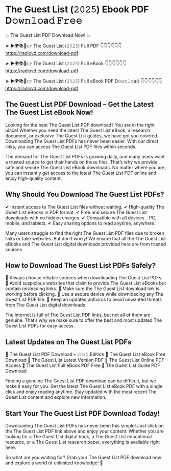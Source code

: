 # The Guest List (𝟸𝟶𝟸𝟻) Ebook PDF D𝚘𝚠𝚗𝚕𝚘a𝚍 𝙵𝚛𝚎𝚎

💥 The Guest List PDF Download Now! 💥

➤ ►🌍📚📱👉 The Guest List (𝟸𝟶𝟸𝟻) F𝚞ll PDF 👇👇👇👇👇👇
https://radiovd.com/download-pdf

➤ ►🌍📚📱👉 The Guest List (𝟸𝟶𝟸𝟻) F𝚞ll eBook 👇👇👇👇👇👇
https://radiovd.com/download-pdf

➤ ►🌍📚📱👉 The Guest List (𝟸𝟶𝟸𝟻) F𝚞ll eBook PDF D𝚘𝚠𝚗𝚕𝚘a𝚍 👇👇👇👇👇👇
https://radiovd.com/download-pdf

## The Guest List PDF Download – Get the Latest The Guest List eBook Now!

Looking for the best The Guest List PDF download? You are in the right place! Whether you need the latest The Guest List eBook, a research document, or exclusive The Guest List guides, we have got you covered. Downloading The Guest List PDFs has never been easier. With our direct links, you can access The Guest List PDF files within seconds.

The demand for The Guest List PDFs is growing daily, and many users want a trusted source to get their hands on these files. That’s why we provide safe and secure The Guest List eBook downloads. No matter where you are, you can instantly get access to the latest The Guest List PDF online and enjoy high-quality content.

## Why Should You Download The Guest List PDFs?

✔ Instant access to The Guest List files without waiting.
✔ High-quality The Guest List eBooks in PDF format.
✔ Free and secure The Guest List downloads with no hidden charges.
✔ Compatible with all devices – PC, mobile, and tablets.
✔ Easy sharing options to read anytime, anywhere.

Many users struggle to find the right The Guest List PDF files due to broken links or fake websites. But don’t worry! We ensure that all the The Guest List eBooks and The Guest List digital downloads provided here are from trusted sources.

## How to Download The Guest List PDFs Safely?

📌 Always choose reliable sources when downloading The Guest List PDFs.
📌 Avoid suspicious websites that claim to provide The Guest List eBooks but contain misleading links.
📌 Make sure the The Guest List download link is working before clicking.
📌 Use a secure device while downloading any The Guest List PDF file.
📌 Keep an updated antivirus to avoid unwanted threats from The Guest List digital downloads.

The internet is full of The Guest List PDF links, but not all of them are genuine. That’s why we make sure to offer the best and most updated The Guest List PDFs for easy access.

## Latest Updates on The Guest List PDFs

🔹 The Guest List PDF Download – 𝟸𝟶𝟸𝟻 Edition
🔹 The Guest List eBook Free Download
🔹 The Guest List Latest Version PDF
🔹 The Guest List Online PDF Access
🔹 The Guest List Full eBook PDF Free
🔹 The Guest List Guide PDF Download

Finding a genuine The Guest List PDF download can be difficult, but we make it easy for you. Get the latest The Guest List eBook PDF with a single click and enjoy reading anytime. Stay updated with the most recent The Guest List content and explore new information.

## Start Your The Guest List PDF Download Today!

Downloading The Guest List PDFs has never been this simple! Just click on the The Guest List PDF link above and enjoy your content. Whether you are looking for a The Guest List digital book, a The Guest List educational resource, or a The Guest List research paper, everything is available right here.

So what are you waiting for? Grab your The Guest List PDF download now and explore a world of unlimited knowledge! 🚀